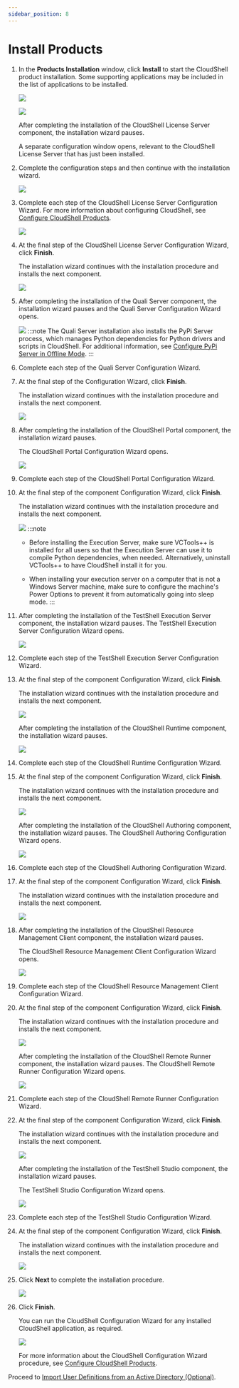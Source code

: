 ```yaml
---
sidebar_position: 8
---
```


# Install Products

1. In the **Products Installation** window, click **Install** to start the CloudShell product installation. Some supporting applications may be included in the list of applications to be installed.
    
    ![](/Images/IG2/Check-for-CloudShell-required_11.png)
    
    ![](/Images/IG2/Check-for-CloudShell-required_12.png)
    
    After completing the installation of the CloudShell License Server component, the installation wizard pauses.
    
    A separate configuration window opens, relevant to the CloudShell License Server that has just been installed.
    
2. Complete the configuration steps and then continue with the installation wizard.
    
    ![](/Images/IG2/Check-for-CloudShell-required_13.png)
    
3. Complete each step of the CloudShell License Server Configuration Wizard. For more information about configuring CloudShell, see [Configure CloudShell Products](../../../../install-configure/cloudshell-suite/configure-products).
    
    ![](/Images/IG2/Check-for-CloudShell-required_14.png)
    
4. At the final step of the CloudShell License Server Configuration Wizard, click **Finish**.
    
    The installation wizard continues with the installation procedure and installs the next component.
    
    ![](/Images/IG2/Check-for-CloudShell-required_15.png)
    
5. After completing the installation of the Quali Server component, the installation wizard pauses and the Quali Server Configuration Wizard opens.
    
    ![](/Images/IG2/Check-for-CloudShell-required_16.png)
    :::note
    The Quali Server installation also installs the PyPi Server process, which manages Python dependencies for Python drivers and scripts in CloudShell. For additional information, see [Configure PyPi Server in Offline Mode](https://help.quali.com/Online%20Help/0.0/Portal/Content/IG/Configure%20CloudShell%20Products/cfg-PyPi-Srv.htm).
    :::
6. Complete each step of the Quali Server Configuration Wizard.
7. At the final step of the Configuration Wizard, click **Finish**.
    
    The installation wizard continues with the installation procedure and installs the next component.
    
    ![](/Images/IG2/Check-for-CloudShell-required_17.png)
    
8. After completing the installation of the CloudShell Portal component, the installation wizard pauses.
    
    The CloudShell Portal Configuration Wizard opens.
    
    ![](/Images/IG2/Check-for-CloudShell-required_18.png)
    
9. Complete each step of the CloudShell Portal Configuration Wizard.
10. At the final step of the component Configuration Wizard, click **Finish**.
    
    The installation wizard continues with the installation procedure and installs the next component.
    
    ![](/Images/IG2/Check-for-CloudShell-required_19.png)
    :::note
    - Before installing the Execution Server, make sure VCTools++ is installed for all users so that the Execution Server can use it to compile Python dependencies, when needed. Alternatively, uninstall VCTools++ to have CloudShell install it for you.
    
    - When installing your execution server on a computer that is not a Windows Server machine, make sure to configure the machine's Power Options to prevent it from automatically going into sleep mode.
    :::
11. After completing the installation of the TestShell Execution Server component, the installation wizard pauses. The TestShell Execution Server Configuration Wizard opens.
    
    ![](/Images/IG2/Check-for-CloudShell-required_20.png)
    
12. Complete each step of the TestShell Execution Server Configuration Wizard.
13. At the final step of the component Configuration Wizard, click **Finish**.
    
    The installation wizard continues with the installation procedure and installs the next component.
    
    ![](/Images/IG2/Check-for-CloudShell-required_21.png)
    
    After completing the installation of the CloudShell Runtime component, the installation wizard pauses.
    
    ![](/Images/IG2/Check-for-CloudShell-required_22.png)
    
14. Complete each step of the CloudShell Runtime Configuration Wizard.
15. At the final step of the component Configuration Wizard, click **Finish**.
    
    The installation wizard continues with the installation procedure and installs the next component.
    
    ![](/Images/IG2/Check-for-CloudShell-required_23.png)
    
    After completing the installation of the CloudShell Authoring component, the installation wizard pauses. The CloudShell Authoring Configuration Wizard opens.
    
    ![](/Images/IG2/Check-for-CloudShell-required_24.png)
    
16. Complete each step of the CloudShell Authoring Configuration Wizard.
17. At the final step of the component Configuration Wizard, click **Finish**.
    
    The installation wizard continues with the installation procedure and installs the next component.
    
    ![](/Images/IG2/Check-for-CloudShell-required_25.png)
    
18. After completing the installation of the CloudShell Resource Management Client component, the installation wizard pauses.
    
    The CloudShell Resource Management Client Configuration Wizard opens.
    
    ![](/Images/IG2/Check-for-CloudShell-required_26.png)
    
19. Complete each step of the CloudShell Resource Management Client Configuration Wizard.
20. At the final step of the component Configuration Wizard, click **Finish**.
    
    The installation wizard continues with the installation procedure and installs the next component.
    
    ![](/Images/IG2/Check-for-CloudShell-required_27.png)
    
    After completing the installation of the CloudShell Remote Runner component, the installation wizard pauses. The CloudShell Remote Runner Configuration Wizard opens.
    
    ![](/Images/IG2/Check-for-CloudShell-required_28.png)
    
21. Complete each step of the CloudShell Remote Runner Configuration Wizard.
22. At the final step of the component Configuration Wizard, click **Finish**.
    
    The installation wizard continues with the installation procedure and installs the next component.
    
    ![](/Images/IG2/Check-for-CloudShell-required_28.png)
    
    After completing the installation of the TestShell Studio component, the installation wizard pauses.
    
    The TestShell Studio Configuration Wizard opens.
    
    ![](/Images/IG2/Check-for-CloudShell-required_29.png)
    
23. Complete each step of the TestShell Studio Configuration Wizard.
24. At the final step of the component Configuration Wizard, click **Finish**.
    
    The installation wizard continues with the installation procedure and installs the next component.
    
    ![](/Images/IG2/Check-for-CloudShell-required_30.png)
    
25. Click **Next** to complete the installation procedure.
    
    ![](/Images/IG2/Check-for-CloudShell-required_31.png)
    
26. Click **Finish**.
    
    You can run the CloudShell Configuration Wizard for any installed CloudShell application, as required.
    
    ![](/Images/IG2/Check-for-CloudShell-required_32.png)
    
    For more information about the CloudShell Configuration Wizard procedure, see [Configure CloudShell Products](../../../../install-configure/cloudshell-suite/configure-products).
    

Proceed to [Import User Definitions from an Active Directory (Optional)](./import-users-from-ad.md).